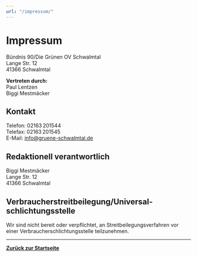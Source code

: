 ```yaml
---
url: "/impressum/"
---
```


# Impressum

Bündnis 90/Die Grünen OV Schwalmtal  
Lange Str. 12  
41366 Schwalmtal

**Vertreten durch:**  
Paul Lentzen  
Biggi Mestmäcker

## Kontakt

Telefon: 02163 201544  
Telefax: 02163 201545  
E-Mail: [info@gruene-schwalmtal.de](mailto:info@gruene-schwalmtal.de)

## Redaktionell verantwortlich

Biggi Mestmäcker  
Lange Str. 12  
41366 Schwalmtal

## Verbraucher­streit­beilegung/Universal­schlichtungs­stelle

Wir sind nicht bereit oder verpflichtet, an Streitbeilegungsverfahren vor einer Verbraucherschlichtungsstelle teilzunehmen.

---

[**Zurück zur Startseite**](/)
